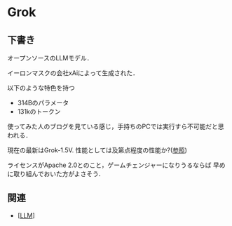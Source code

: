 # Grok

## 下書き
オープンソースのLLMモデル．

イーロンマスクの会社xAiによって生成された．

以下のような特色を持つ
- 314Bのパラメータ
- 131kのトークン

使ってみた人のブログを見ている感じ，手持ちのPCでは実行すら不可能だと思われる．

現在の最新はGrok-1.5V. 性能としては及第点程度の性能か?([参照](https://x.ai/blog/grok-1.5))

ライセンスがApache 2.0とのこと，ゲームチェンジャーになりうるならば
早めに取り組んでおいた方がよさそう．

## 関連
- [[LLM]]

[//begin]: # "Autogenerated link references for markdown compatibility"
[LLM]: LLM.md "LLM"
[//end]: # "Autogenerated link references"